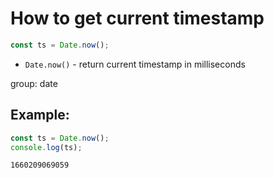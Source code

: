 # How to get current timestamp

```js
const ts = Date.now();
```

- `Date.now()` - return current timestamp in milliseconds

group: date

## Example: 
```js
const ts = Date.now();
console.log(ts);
```
```
1660209069059

```

